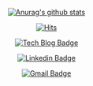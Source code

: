 <div align="center">

[![Anurag's github stats](https://github-readme-stats.vercel.app/api?username=bigpel66)](https://github.com/anuraghazra/github-readme-stats)

</div>

<div align="center">

[![Hits](https://hits.seeyoufarm.com/api/count/incr/badge.svg?url=https%3A%2F%2Fgithub.com%2Fbigpel66%2Fhit-counter&count_bg=%2379C83D&title_bg=%23555555&icon=&icon_color=%23E7E7E7&title=hits&edge_flat=false)](https://hits.seeyoufarm.com)

[![Tech Blog Badge](http://img.shields.io/badge/-Tech%20blog-black?style=flat-square&logo=github&link=https://bigpel66.tistory.com/)](https://bigpel66.tistory.com/)

[![Linkedin Badge](https://img.shields.io/badge/-LinkedIn-blue?style=flat-square&logo=Linkedin&logoColor=white&link=https://www.linkedin.com/in/jong-hwan-seo-9296241a3/)](https://www.linkedin.com/in/jong-hwan-seo-9296241a3/)

[![Gmail Badge](https://img.shields.io/badge/Gmail-d14836?style=flat-square&logo=Gmail&logoColor=white&link=mailto:bigpel66@gmail.com)](mailto:bigpel66@gmail.com)

</div>
